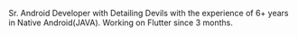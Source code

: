 Sr. Android Developer with Detailing Devils with the experience of 6+ years in Native Android(JAVA).
Working on Flutter since 3 months.
